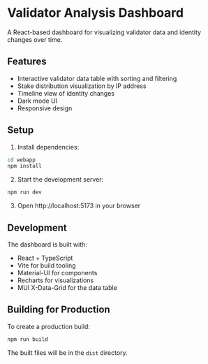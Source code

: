 # Validator Analysis Dashboard

A React-based dashboard for visualizing validator data and identity changes over time.

## Features

- Interactive validator data table with sorting and filtering
- Stake distribution visualization by IP address
- Timeline view of identity changes
- Dark mode UI
- Responsive design

## Setup

1. Install dependencies:
```bash
cd webapp
npm install
```

2. Start the development server:
```bash
npm run dev
```

3. Open http://localhost:5173 in your browser

## Development

The dashboard is built with:
- React + TypeScript
- Vite for build tooling
- Material-UI for components
- Recharts for visualizations
- MUI X-Data-Grid for the data table

## Building for Production

To create a production build:

```bash
npm run build
```

The built files will be in the `dist` directory.